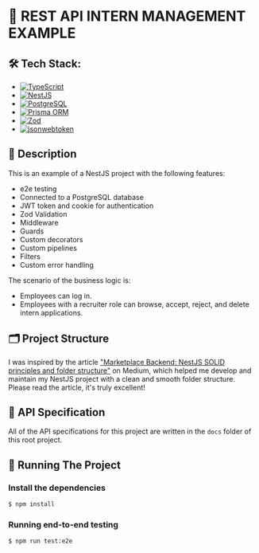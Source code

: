 # 🚀 REST API INTERN MANAGEMENT EXAMPLE

## 🛠 Tech Stack:
- [![TypeScript](https://img.shields.io/badge/TypeScript-007ACC?style=flat-square&logo=typescript&logoColor=white)](https://www.typescriptlang.org/docs/)
- [![NestJS](https://img.shields.io/badge/NestJS-E0234E?style=flat-square&logo=nestjs&logoColor=white)](https://docs.nestjs.com/)
- [![PostgreSQL](https://img.shields.io/badge/PostgreSQL-336791?style=flat-square&logo=postgresql&logoColor=white)](https://www.postgresql.org/docs/)
- [![Prisma ORM](https://img.shields.io/badge/Prisma-2D3748?style=flat-square&logo=prisma&logoColor=white)](https://www.prisma.io/docs/)
- [![Zod](https://img.shields.io/badge/Zod-3C873A?style=flat-square&logo=java&logoColor=white)](https://zod.dev/)
- [![jsonwebtoken](https://img.shields.io/badge/JsonWebToken-000000?style=flat-square&logo=json-web-tokens&logoColor=white)](https://www.npmjs.com/package/jsonwebtoken)

## 📖 Description
This is an example of a NestJS project with the following features:
- e2e testing
- Connected to a PostgreSQL database
- JWT token and cookie for authentication
- Zod Validation
- Middleware
- Guards
- Custom decorators
- Custom pipelines
- Filters
- Custom error handling

The scenario of the business logic is: 
- Employees can log in.
- Employees with a recruiter role can browse, accept, reject, and delete intern applications.

## 🗂 Project Structure

I was inspired by the article ["Marketplace Backend: NestJS SOLID principles and folder structure"](https://mobileappcircular.com/marketplace-backend-nestjs-solid-principles-and-folder-structure-82cc72a82490) on Medium, which helped me develop and maintain my NestJS project with a clean and smooth folder structure. Please read the article, it's truly excellent!

## 📄 API Specification

All of the API specifications for this project are written in the `docs` folder of this root project.

## 🚀 Running The Project

### Install the dependencies
```bash
$ npm install
```

### Running end-to-end testing
```bash
$ npm run test:e2e
```